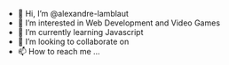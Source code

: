 - 👋 Hi, I’m @alexandre-lamblaut
- 👀 I’m interested in Web Development and Video Games
- 🌱 I’m currently learning Javascript
- 💞️ I’m looking to collaborate on 
- 📫 How to reach me ...

<!---
alexandre-lamblaut/alexandre-lamblaut is a ✨ special ✨ repository because its `README.md` (this file) appears on your GitHub profile.
You can click the Preview link to take a look at your changes.
--->
